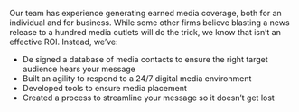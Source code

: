 <p>
              Our team has experience generating earned media coverage, both for
              an individual and for business. While some other firms believe
              blasting a news release to a hundred media outlets will do the
              trick, we know that isn’t an effective ROI. Instead, we’ve:
            </p>
            <ul class="list-disc space-y-4 ml-6">
              <li>
                De signed a database of media contacts to ensure the right
                target audience hears your message
              </li>
              <li>
                Built an agility to respond to a 24/7 digital media environment
              </li>
              <li>Developed tools to ensure media placement</li>
              <li>
                Created a process to streamline your message so it doesn’t get
                lost
              </li>
            </ul>
